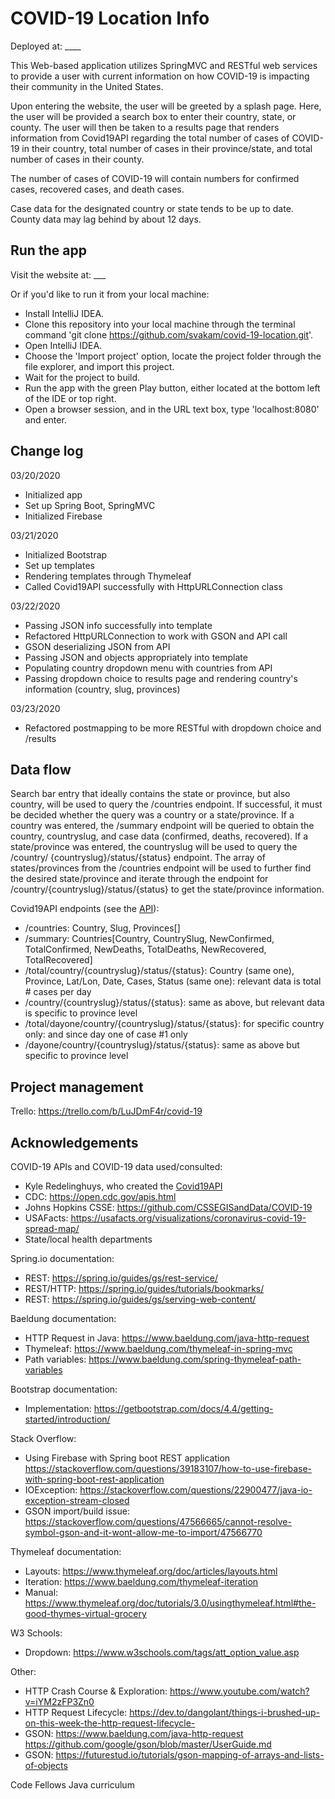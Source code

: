 # COVID-19 Location Info

Deployed at: ____

This Web-based application utilizes SpringMVC and RESTful web services to provide a user with current 
information on how COVID-19 is impacting their community in the United States.

Upon entering the website, the user will be greeted by a splash page. Here, the user will be provided a search box to enter their country, state, or county. 
The user will then be taken to a results page that renders information from Covid19API regarding the total number of cases of COVID-19 in their country, 
total number of cases in their province/state, and total number of cases in their county. 

The number of cases of COVID-19 will contain numbers for confirmed cases, recovered cases, and death cases. 

Case data for the designated country or state tends to be up to date. County data may lag behind by about 12 days. 

## Run the app
Visit the website at: ___

Or if you'd like to run it from your local machine: 
- Install IntelliJ IDEA. 
- Clone this repository into your local machine through the terminal command 'git clone https://github.com/svakam/covid-19-location.git'. 
- Open IntelliJ IDEA. 
- Choose the 'Import project' option, locate the project folder through the file explorer, and import this project. 
- Wait for the project to build. 
- Run the app with the green Play button, either located at the bottom left of the IDE or top right. 
- Open a browser session, and in the URL text box, type 'localhost:8080' and enter. 

## Change log
03/20/2020
- Initialized app
- Set up Spring Boot, SpringMVC
- Initialized Firebase

03/21/2020
- Initialized Bootstrap
- Set up templates
- Rendering templates through Thymeleaf
- Called Covid19API successfully with HttpURLConnection class

03/22/2020
- Passing JSON info successfully into template 
- Refactored HttpURLConnection to work with GSON and API call
- GSON deserializing JSON from API
- Passing JSON and objects appropriately into template
- Populating country dropdown menu with countries from API
- Passing dropdown choice to results page and rendering country's information (country, slug, provinces)

03/23/2020
- Refactored postmapping to be more RESTful with dropdown choice and /results

## Data flow
Search bar entry that ideally contains the state or province, but also country, will be used to query 
the /countries endpoint. If successful, it must be decided whether the query was a country or a state/province. If a country was entered, the /summary endpoint will be queried
to obtain the country, countryslug, and case data (confirmed, deaths, recovered). If a state/province was entered, the countryslug will be used to query the /country/
{countryslug}/status/{status} endpoint. The array of states/provinces from the /countries endpoint will be used to further find the desired state/province and iterate through
the endpoint for /country/{countryslug}/status/{status} to get the state/province information. 

Covid19API endpoints (see the [API](https://covid19api.com/#details)):
- /countries: Country, Slug, Provinces[]
- /summary: Countries[Country, CountrySlug, NewConfirmed, TotalConfirmed, NewDeaths, TotalDeaths, NewRecovered, TotalRecovered]
- /total/country/{countryslug}/status/{status}: Country (same one), Province, Lat/Lon, Date, Cases, Status (same one): relevant data is total # cases per day
- /country/{countryslug}/status/{status}: same as above, but relevant data is specific to province level
- /total/dayone/country/{countryslug}/status/{status}: for specific country only: and since day one of case #1 only
- /dayone/country/{countryslug}/status/{status}: same as above but specific to province level

## Project management
Trello: https://trello.com/b/LuJDmF4r/covid-19

## Acknowledgements
COVID-19 APIs and COVID-19 data used/consulted:
- Kyle Redelinghuys, who created the [Covid19API](https://covid19api.com/#details)
- CDC: https://open.cdc.gov/apis.html
- Johns Hopkins CSSE: https://github.com/CSSEGISandData/COVID-19
- USAFacts: https://usafacts.org/visualizations/coronavirus-covid-19-spread-map/
- State/local health departments

Spring.io documentation:
- REST: https://spring.io/guides/gs/rest-service/
- REST/HTTP: https://spring.io/guides/tutorials/bookmarks/
- REST: https://spring.io/guides/gs/serving-web-content/

Baeldung documentation:
- HTTP Request in Java: https://www.baeldung.com/java-http-request
- Thymeleaf: https://www.baeldung.com/thymeleaf-in-spring-mvc
- Path variables: https://www.baeldung.com/spring-thymeleaf-path-variables

Bootstrap documentation: 
- Implementation: https://getbootstrap.com/docs/4.4/getting-started/introduction/

Stack Overflow:
- Using Firebase with Spring boot REST application https://stackoverflow.com/questions/39183107/how-to-use-firebase-with-spring-boot-rest-application
- IOException: https://stackoverflow.com/questions/22900477/java-io-exception-stream-closed
- GSON import/build issue: https://stackoverflow.com/questions/47566665/cannot-resolve-symbol-gson-and-it-wont-allow-me-to-import/47566770

Thymeleaf documentation: 
- Layouts: https://www.thymeleaf.org/doc/articles/layouts.html
- Iteration: https://www.baeldung.com/thymeleaf-iteration
- Manual: https://www.thymeleaf.org/doc/tutorials/3.0/usingthymeleaf.html#the-good-thymes-virtual-grocery

W3 Schools:
- Dropdown: https://www.w3schools.com/tags/att_option_value.asp

Other:
- HTTP Crash Course & Exploration: https://www.youtube.com/watch?v=iYM2zFP3Zn0
- HTTP Request Lifecycle: https://dev.to/dangolant/things-i-brushed-up-on-this-week-the-http-request-lifecycle-
- GSON: https://www.baeldung.com/java-http-request https://github.com/google/gson/blob/master/UserGuide.md
- GSON: https://futurestud.io/tutorials/gson-mapping-of-arrays-and-lists-of-objects

Code Fellows Java curriculum